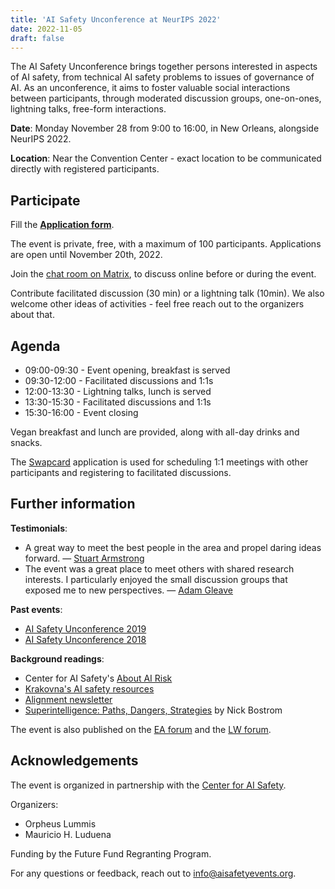 ```yaml
---
title: 'AI Safety Unconference at NeurIPS 2022'
date: 2022-11-05
draft: false
---
```


The AI Safety Unconference brings together persons interested in aspects of AI safety, from technical AI safety problems to issues of governance of AI. As an unconference, it aims to foster valuable social interactions between participants, through moderated discussion groups, one-on-ones, lightning talks, free-form interactions.

**Date**: Monday November 28 from 9:00 to 16:00, in New Orleans, alongside NeurIPS 2022.

**Location**: Near the Convention Center - exact location to be communicated directly with registered participants.


## Participate

Fill the **[Application form](https://airtable.com/shr5uLL4tkTuHKOQh)**.

The event is private, free, with a maximum of 100 participants. Applications are open until November 20th, 2022.

Join the [chat room on Matrix](https://matrix.to/#/!kTsOmBGiyQWKmETKhS:one.ems.host?via=one.ems.host), to discuss online before or during the event.

Contribute facilitated discussion (30 min) or a lightning talk (10min). We also welcome other ideas of activities - feel free reach out to the organizers about that.


## Agenda

- 09:00-09:30 - Event opening, breakfast is served
- 09:30-12:00 - Facilitated discussions and 1:1s
- 12:00-13:30 - Lightning talks, lunch is served
- 13:30-15:30 - Facilitated discussions and 1:1s
- 15:30-16:00 - Event closing

Vegan breakfast and lunch are provided, along with all-day drinks and snacks.

The [Swapcard](https://www.swapcard.com/app/swapcard) application is used for scheduling 1:1 meetings with other participants and registering to facilitated discussions.


## Further information

**Testimonials**:

- A great way to meet the best people in the area and propel daring ideas forward. — [Stuart Armstrong](https://www.fhi.ox.ac.uk/team/stuart-armstrong/)
- The event was a great place to meet others with shared research interests. I particularly enjoyed the small discussion groups that exposed me to new perspectives. — [Adam Gleave](https://www.gleave.me/)

**Past events**:

- [AI Safety Unconference 2019](https://aisafetyunconference.info/2019)
- [AI Safety Unconference 2018](https://aisafetyunconference.info/2018)

**Background readings**:

- Center for AI Safety's [About AI Risk](https://safe.ai/about-ai-risk)
- [Krakovna's AI safety resources](https://vkrakovna.wordpress.com/ai-safety-resources)
- [Alignment newsletter](https://rohinshah.com/alignment-newsletter/)
- [Superintelligence: Paths, Dangers, Strategies](https://en.wikipedia.org/wiki/Superintelligence:_Paths,_Dangers,_Strategies) by Nick Bostrom

The event is also published on the [EA forum](https://forum.effectivealtruism.org/posts/Z9Mprytde6BbkQcq2/ai-safety-unconference-neurips-2022) and the [LW forum](https://www.lesswrong.com/posts/QKdcHjoAfPJrZuFJk/ai-safety-unconference-neurips-2022).


## Acknowledgements 

The event is organized in partnership with the [Center for AI Safety](https://safe.ai/).

Organizers:

- Orpheus Lummis
- Mauricio H. Luduena

Funding by the Future Fund Regranting Program.

For any questions or feedback, reach out to [info@aisafetyevents.org](mailto:info@aisafetyevents.org).